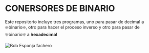 # CONERSORES DE BINARIO

Este repositorio incluye tres programas, uno para pasar de decimal a :sparkle:binario:sparkle:, otro para hacer el proceso inverso y otro para pasar de :sparkle:binario:sparkle: a **hexadecimal**

![Bob Esponja fachero](https://pbs.twimg.com/media/ElylOxGWkAM06j5.png)
